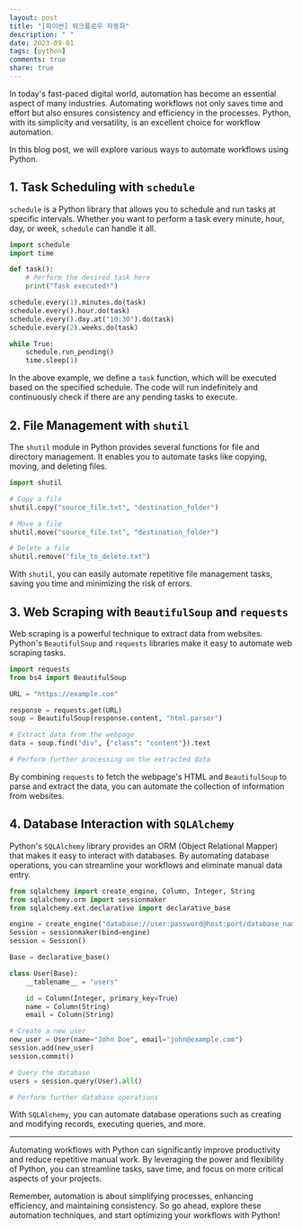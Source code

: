 ```yaml
---
layout: post
title: "[파이썬] 워크플로우 자동화"
description: " "
date: 2023-09-01
tags: [python]
comments: true
share: true
---
```


In today's fast-paced digital world, automation has become an essential aspect of many industries. Automating workflows not only saves time and effort but also ensures consistency and efficiency in the processes. Python, with its simplicity and versatility, is an excellent choice for workflow automation.

In this blog post, we will explore various ways to automate workflows using Python.

## 1. Task Scheduling with `schedule`

`schedule` is a Python library that allows you to schedule and run tasks at specific intervals. Whether you want to perform a task every minute, hour, day, or week, `schedule` can handle it all.

```python
import schedule
import time

def task():
    # Perform the desired task here
    print("Task executed!")

schedule.every(1).minutes.do(task)
schedule.every().hour.do(task)
schedule.every().day.at("10:30").do(task)
schedule.every(2).weeks.do(task)

while True:
    schedule.run_pending()
    time.sleep(1)
```

In the above example, we define a `task` function, which will be executed based on the specified schedule. The code will run indefinitely and continuously check if there are any pending tasks to execute.

## 2. File Management with `shutil`

The `shutil` module in Python provides several functions for file and directory management. It enables you to automate tasks like copying, moving, and deleting files.

```python
import shutil

# Copy a file
shutil.copy("source_file.txt", "destination_folder")

# Move a file
shutil.move("source_file.txt", "destination_folder")

# Delete a file
shutil.remove("file_to_delete.txt")
```

With `shutil`, you can easily automate repetitive file management tasks, saving you time and minimizing the risk of errors.

## 3. Web Scraping with `BeautifulSoup` and `requests`

Web scraping is a powerful technique to extract data from websites. Python's `BeautifulSoup` and `requests` libraries make it easy to automate web scraping tasks.

```python
import requests
from bs4 import BeautifulSoup

URL = "https://example.com"

response = requests.get(URL)
soup = BeautifulSoup(response.content, "html.parser")

# Extract data from the webpage
data = soup.find("div", {"class": "content"}).text

# Perform further processing on the extracted data
```

By combining `requests` to fetch the webpage's HTML and `BeautifulSoup` to parse and extract the data, you can automate the collection of information from websites.

## 4. Database Interaction with `SQLAlchemy`

Python's `SQLAlchemy` library provides an ORM (Object Relational Mapper) that makes it easy to interact with databases. By automating database operations, you can streamline your workflows and eliminate manual data entry.

```python
from sqlalchemy import create_engine, Column, Integer, String
from sqlalchemy.orm import sessionmaker
from sqlalchemy.ext.declarative import declarative_base

engine = create_engine("database://user:password@host:port/database_name")
Session = sessionmaker(bind=engine)
session = Session()

Base = declarative_base()

class User(Base):
    __tablename__ = "users"

    id = Column(Integer, primary_key=True)
    name = Column(String)
    email = Column(String)

# Create a new user
new_user = User(name="John Doe", email="john@example.com")
session.add(new_user)
session.commit()

# Query the database
users = session.query(User).all()

# Perform further database operations
```

With `SQLAlchemy`, you can automate database operations such as creating and modifying records, executing queries, and more.

---

Automating workflows with Python can significantly improve productivity and reduce repetitive manual work. By leveraging the power and flexibility of Python, you can streamline tasks, save time, and focus on more critical aspects of your projects.

Remember, automation is about simplifying processes, enhancing efficiency, and maintaining consistency. So go ahead, explore these automation techniques, and start optimizing your workflows with Python!